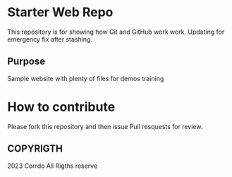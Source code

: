 # Starter Web Repo

This repository is for showing how Git and GitHub work
work. Updating for emergency fix after stashing.

## Purpose

Sample website with plenty of files for demos
training

# How to contribute

Please fork this repository and then issue Pull resquests for review.

## COPYRIGTH

2023 Corrdo All Rigths reserve